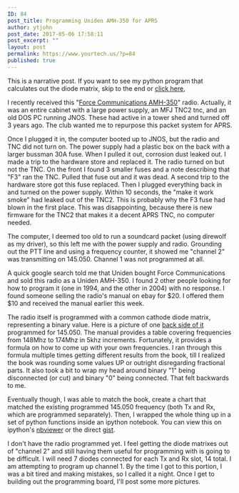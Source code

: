 ```yaml
---
ID: 84
post_title: Programming Uniden AMH-350 for APRS
author: ytjohn
post_date: 2017-05-06 17:58:11
post_excerpt: ""
layout: post
permalink: https://www.yourtech.us/?p=84
published: true
---
```

This is a narrative post. If you want to see my python program that calculates out the diode matrix, skip to the end or [click here](http://nbviewer.ipython.org/gist/ytjohn/719504772237953eb28d),

I recently received this "[Force Communications AMH-350](http://i.imgur.com/mFzoKU5.jpg)" radio. Actually, it was an entire cabinet with a large power supply, an MFJ TNC2 tnc, and an old DOS PC running JNOS. These had active in a tower shed and turned off 3 years ago. The club wanted me to repurpose this packet system for APRS.

Once I plugged it in, the computer booted up to JNOS, but the radio and TNC did not turn on. The power supply had a plastic box on the back with a larger bussman 30A fuse. When I pulled it out, corrosion dust leaked out. I made a trip to the hardware store and replaced it. The radio turned on but not the TNC. On the front I found 3 smaller fuses and a note describing that "F3" ran the TNC. Pulled that fuse out and it was dead. A second trip to the hardware store got this fuse replaced. Then I plugged everything back in and turned on the power supply. Within 10 seconds, the "make it work smoke" had leaked out of the TNC2. This is probably why the F3 fuse had blown in the first place. This was disappointing, because there is new firmware for the TNC2 that makes it a decent APRS TNC, no computer needed.

The computer, I deemed too old to run a soundcard packet (using direwolf as my driver), so this left me with the power supply and radio. Grounding out the PTT line and using a frequency counter, it showed me "channel 2" was transmitting on 145.050. Channel 1 was not programmed at all.

A quick google search told me that Uniden bought Force Communications and sold this radio as a Uniden AMH-350. I found 2 other people looking for how to program it (one in 1994, and the other in 2004) with no response. I found someone selling the radio's manual on ebay for $20. I offered them $10 and received the manual earlier this week.

The radio itself is programmed with a common cathode diode matrix, representing a binary value. Here is a picture of one [back side of it](https://lh3.googleusercontent.com/PU3U5GAr6WoglosW7O8Vo0x_cdAc6eTc_Zt2UHmYooda=w860-h1526-no) programmed for 145.050. The manual provides a table covering frequencies from 148Mhz to 174Mhz in 5khz increments. Fortunately, it provides a formula on how to come up with your own frequencies. I ran through this formula multiple times getting different results from the book, till I realized the book was rounding some values UP or outright disregarding fractional parts. It also took a bit to wrap my head around binary "1" being disconnected (or cut) and binary "0" being connected. That felt backwards to me.

Eventually though, I was able to match the book, create a chart that matched the existing programmed 145.050 frequency (both Tx and Rx, which are programmed separately). Then, I wrapped the whole thing up in a set of python functions inside an ipython notebook. You can view this on ipython's [nbviewer](http://nbviewer.ipython.org/gist/ytjohn/719504772237953eb28d) or the direct [gist](https://gist.github.com/ytjohn/719504772237953eb28d).

I don't have the radio programmed yet. I feel getting the diode matrixes out of "channel 2" and still having them useful for programming with is going to be difficult. I will need 7 diodes connected for each Tx and Rx slot, 14 total. I am attempting to program up channel 1. By the time I got to this portion, I was a bit tired and making mistakes, so I called it a night.  Once I get to building out the programming board, I'll post some more pictures.